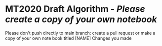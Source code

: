 # MT2020 Draft Algorithm - *Please create a copy of your own notebook*

Please don't push directly to main branch: create a pull request or make a copy of your own note book titled [NAME] Changes you made

